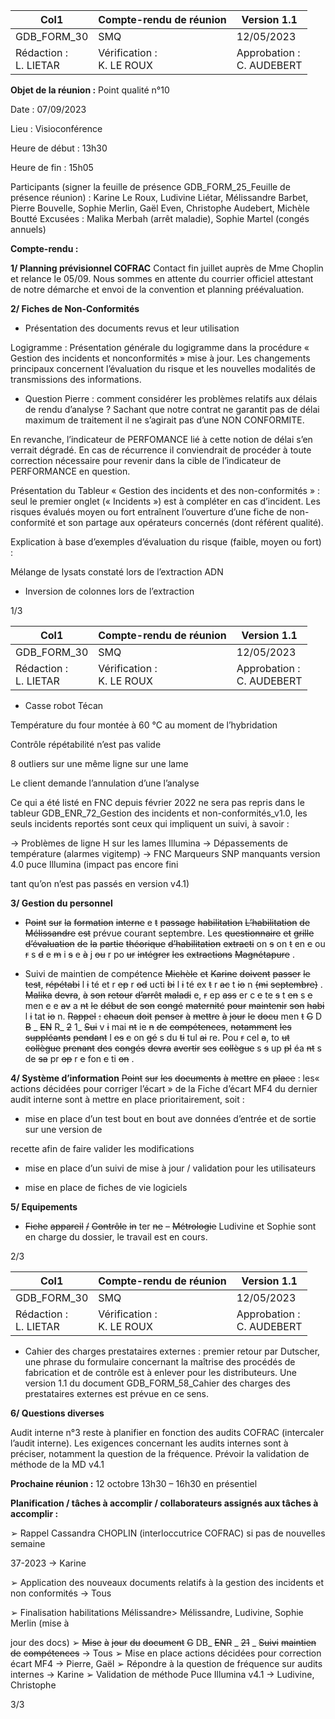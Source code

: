 |Col1|Compte-rendu de réunion|Version 1.1|
|---|---|---|
|GDB_FORM_30|SMQ|12/05/2023|
|Rédaction :<br>L. LIETAR|Vérification :<br>K. LE ROUX|Approbation :<br>C. AUDEBERT|


**Objet de la réunion :** Point qualité n°10

Date : 07/09/2023

Lieu : Visioconférence

Heure de début : 13h30

Heure de fin : 15h05

Participants (signer la feuille de présence GDB_FORM_25_Feuille de présence réunion) :
Karine Le Roux, Ludivine Liétar, Mélissandre Barbet, Pierre Bouvelle, Sophie Merlin, Gaël
Even, Christophe Audebert, Michèle Boutté
Excusées : Malika Merbah (arrêt maladie), Sophie Martel (congés annuels)

**Compte-rendu :**

**1/ Planning prévisionnel COFRAC**
Contact fin juillet auprès de Mme Choplin et relance le 05/09. Nous sommes en attente du
courrier officiel attestant de notre démarche et envoi de la convention et planning préévaluation.

**2/ Fiches de Non-Conformités**

   - Présentation des documents revus et leur utilisation

Logigramme :
Présentation générale du logigramme dans la procédure « Gestion des incidents et nonconformités » mise à jour. Les changements principaux concernent l’évaluation du risque et
les nouvelles modalités de transmissions des informations.

- Question Pierre : comment considérer les problèmes relatifs aux délais de rendu d’analyse
? Sachant que notre contrat ne garantit pas de délai maximum de traitement il ne s’agirait pas
d’une NON CONFORMITE.

En revanche, l’indicateur de PERFOMANCE lié à cette notion de délai s’en verrait dégradé.
En cas de récurrence il conviendrait de procéder à toute correction nécessaire pour revenir
dans la cible de l’indicateur de PERFORMANCE en question.

Présentation du Tableur « Gestion des incidents et des non-conformités » : seul le premier
onglet (« Incidents ») est à compléter en cas d’incident. Les risques évalués moyen ou fort
entraînent l’ouverture d’une fiche de non-conformité et son partage aux opérateurs concernés
(dont référent qualité).

Explication à base d’exemples d’évaluation du risque (faible, moyen ou fort) :

   Mélange de lysats constaté lors de l’extraction ADN

   - Inversion de colonnes lors de l’extraction

1/3

|Col1|Compte-rendu de réunion|Version 1.1|
|---|---|---|
|GDB_FORM_30|SMQ|12/05/2023|
|Rédaction :<br>L. LIETAR|Vérification :<br>K. LE ROUX|Approbation :<br>C. AUDEBERT|


   - Casse robot Técan

   Température du four montée à 60 °C au moment de l’hybridation

   Contrôle répétabilité n’est pas valide

   8 outliers sur une même ligne sur une lame

   Le client demande l’annulation d’une l’analyse

Ce qui a été listé en FNC depuis février 2022 ne sera pas repris dans le tableur
GDB_ENR_72_Gestion des incidents et non-conformités_v1.0, les seuls incidents reportés
sont ceux qui impliquent un suivi, à savoir :

→ Problèmes de ligne H sur les lames Illumina
→ Dépassements de température (alarmes vigitemp)
→ FNC Marqueurs SNP manquants version 4.0 puce Illumina (impact pas encore fini

tant qu’on n’est pas passés en version v4.1)

**3/ Gestion du personnel**

   - ~~Point~~ ~~sur~~ ~~la~~ ~~formation~~ ~~interne~~ e ~~t~~ ~~passage~~ ~~habilitation~~
~~L’habilitation~~ ~~de~~ ~~Mélissandre~~ ~~est~~ prévue courant septembre. Les ~~questionnaire~~ ~~et~~ ~~grille~~
~~d’évaluation~~ ~~de~~ ~~la~~ ~~partie~~ ~~théorique~~ ~~d’habilitation~~ ~~extracti~~ on ~~s~~ on ~~t~~ en ~~c~~ ou ~~r~~ s ~~d~~ e ~~m~~ i ~~s~~ e ~~à~~ j ~~ou~~ r po ~~ur~~
~~intégrer~~ ~~les~~ ~~extractions~~ ~~Magnétapure~~ .

   - Suivi de maintien de compétence
~~Michèle~~ ~~et~~ ~~Karine~~ ~~doivent~~ ~~passer~~ ~~le~~ ~~test~~, ~~répétabi~~ l ~~i~~ té et r ~~ep~~ r ~~od~~ ucti ~~bi~~ l ~~i~~ té ex ~~t~~ r ~~ac~~ t ~~io~~ n ~~(mi~~ ~~septembre)~~ . ~~Malika~~ ~~devra~~, ~~à~~ ~~son~~ ~~retour~~ ~~d’arrêt~~ ~~maladi~~ e, ~~r~~ ep ~~ass~~ er c ~~e~~ te ~~s~~ t ~~en~~ s ~~e~~ men ~~c~~ e ~~av~~ a ~~nt~~ ~~le~~
~~début~~ ~~de~~ ~~son~~ ~~congé~~ ~~maternité~~ ~~pour~~ ~~maintenir~~ ~~son~~ ~~habi~~ l ~~i~~ tat ~~io~~ n.
~~Rappel~~ ~~:~~ ~~chacun~~ ~~doit~~ ~~penser~~ ~~à~~ ~~mettre~~ ~~à~~ ~~jour~~ ~~le~~ ~~docu~~ men ~~t~~ ~~G~~ D ~~B~~ _ ~~EN~~ R_ ~~2~~ 1_ ~~Sui~~ v ~~i~~ mai ~~nt~~ ie ~~n~~ ~~de~~
~~compétences~~, ~~notamment~~ ~~les~~ ~~suppléants~~ ~~pendant~~ l ~~es~~ ~~c~~ on ~~gé~~ s du ~~ti~~ tul ~~ai~~ re. Pou ~~r~~ cel ~~a~~, to ~~ut~~
~~collègue~~ ~~prenant~~ ~~des~~ ~~congés~~ ~~devra~~ ~~avertir~~ ~~ses~~ ~~collègue~~ s ~~s~~ up ~~pl~~ éa ~~nt~~ s de ~~sa~~ pr ~~op~~ r ~~e~~ fon ~~c~~ ti ~~on~~ .

**4/ Système d’information**
~~Point~~ ~~sur~~ ~~les~~ ~~documents~~ ~~à~~ ~~mettre~~ ~~en~~ ~~place~~ : les« actions décidées pour corriger l’écart » de la
Fiche d’écart MF4 du dernier audit interne sont à mettre en place prioritairement, soit :

- mise en place d’un test bout en bout ave données d’entrée et de sortie sur une version de

recette afin de faire valider les modifications

- mise en place d’un suivi de mise à jour / validation pour les utilisateurs

- mise en place de fiches de vie logiciels

**5/ Equipements**

   - ~~Fiche~~ ~~appareil~~ ~~/~~ ~~Contrôle~~ ~~in~~ ter ~~ne~~ – ~~Métrologie~~
Ludivine et Sophie sont en charge du dossier, le travail est en cours.

2/3

|Col1|Compte-rendu de réunion|Version 1.1|
|---|---|---|
|GDB_FORM_30|SMQ|12/05/2023|
|Rédaction :<br>L. LIETAR|Vérification :<br>K. LE ROUX|Approbation :<br>C. AUDEBERT|



   - Cahier des charges prestataires externes : premier retour par Dutscher, une phrase
du formulaire concernant la maîtrise des procédés de fabrication et de contrôle est à
enlever pour les distributeurs. Une version 1.1 du document GDB_FORM_58_Cahier
des charges des prestataires externes est prévue en ce sens.

**6/ Questions diverses**

Audit interne n°3 reste à planifier en fonction des audits COFRAC (intercaler l’audit interne).
Les exigences concernant les audits internes sont à préciser, notamment la question de la
fréquence.
Prévoir la validation de méthode de la MD v4.1

**Prochaine réunion :** 12 octobre 13h30 – 16h30 en présentiel

**Planification / tâches à accomplir / collaborateurs assignés aux tâches à accomplir :**

➢ Rappel Cassandra CHOPLIN (interloccutrice COFRAC) si pas de nouvelles semaine

37-2023 -> Karine

➢ Application des nouveaux documents relatifs à la gestion des incidents et non
conformités -> Tous

➢ Finalisation habilitations Mélissandre> Mélissandre, Ludivine, Sophie Merlin (mise à

jour des docs)
➢ ~~Mise~~ ~~à~~ ~~jour~~ ~~du~~ ~~document~~ ~~G~~ DB_ ~~ENR~~ _ ~~21~~ _ ~~Suivi~~ ~~maintien~~ ~~de~~ ~~compétences~~ -> Tous
➢ Mise en place actions décidées pour correction écart MF4 -> Pierre, Gaël
➢ Répondre à la question de fréquence sur audits internes -> Karine
➢ Validation de méthode Puce Illumina v4.1 -> Ludivine, Christophe

3/3

